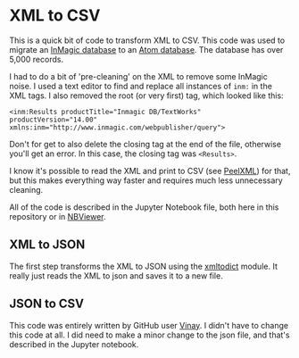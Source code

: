 # XML to CSV

This is a quick bit of code to transform XML to CSV. This code was used to migrate an [InMagic database](https://lucidea.com/inmagic-dbtextworks/) to an [Atom database](https://www.accesstomemory.org/en/). The database has over 5,000 records.

I had to do a bit of 'pre-cleaning' on the XML to remove some InMagic noise. I used a text editor to find and replace all instances of `inm:` in the XML tags. I also removed the root (or very first) tag, which looked like this:

```
<inm:Results productTitle="Inmagic DB/TextWorks" productVersion="14.00" xmlns:inm="http://www.inmagic.com/webpublisher/query">
```

Don't for get to also delete the closing tag at the end of the file, otherwise you'll get an error. In this case, the closing tag was `<Results>`.

I know it's possible to read the XML and print to CSV (see [PeelXML](https://github.com/mediagestalt/PeelXML)) for that, but this makes everything way faster and requires much less unnecessary cleaning. 

All of the code is described in the Jupyter Notebook file, both here in this repository or in [NBViewer](https://nbviewer.jupyter.org/github/mediagestalt/XML-to-CSV/blob/master/XML-to-CSV.ipynb).

## XML to JSON

The first step transforms the XML to JSON using the [xmltodict](https://pypi.org/project/xmltodict/) module. It really just reads the XML to json and saves it to a new file. 

## JSON to CSV

This code was entirely written by GitHub user [Vinay](https://github.com/vinay20045/json-to-csv). I didn't have to change this code at all. I did need to make a minor change to the json file, and that's described in the Jupyter notebook.
